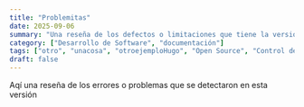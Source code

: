 ```yaml
---
title: "Problemitas"
date: 2025-09-06
summary: "Una reseña de los defectos o limitaciones que tiene la versión"
category: ["Desarrollo de Software", "documentación"]
tags: ["otro", "unacosa", "otroejemploHugo", "Open Source", "Control de Versiones", "Flujo de Trabajo"]
draft: false
---
```


Aqí una reseña de los errores o problemas que se detectaron en esta versión

